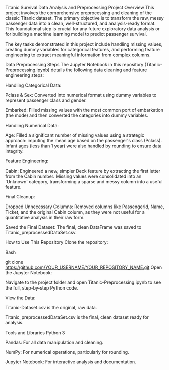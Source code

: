 Titanic Survival Data Analysis and Preprocessing
Project Overview
This project involves the comprehensive preprocessing and cleaning of the classic Titanic dataset. The primary objective is to transform the raw, messy passenger data into a clean, well-structured, and analysis-ready format. This foundational step is crucial for any future exploratory data analysis or for building a machine learning model to predict passenger survival.

The key tasks demonstrated in this project include handling missing values, creating dummy variables for categorical features, and performing feature engineering to extract meaningful information from complex columns.

Data Preprocessing Steps
The Jupyter Notebook in this repository (Titanic-Preprocessing.ipynb) details the following data cleaning and feature engineering steps:

Handling Categorical Data:

Pclass & Sex: Converted into numerical format using dummy variables to represent passenger class and gender.

Embarked: Filled missing values with the most common port of embarkation (the mode) and then converted the categories into dummy variables.

Handling Numerical Data:

Age: Filled a significant number of missing values using a strategic approach: imputing the mean age based on the passenger's class (Pclass). Infant ages (less than 1 year) were also handled by rounding to ensure data integrity.

Feature Engineering:

Cabin: Engineered a new, simpler Deck feature by extracting the first letter from the Cabin number. Missing values were consolidated into an 'Unknown' category, transforming a sparse and messy column into a useful feature.

Final Cleanup:

Dropped Unnecessary Columns: Removed columns like PassengerId, Name, Ticket, and the original Cabin column, as they were not useful for a quantitative analysis in their raw form.

Saved the Final Dataset: The final, clean DataFrame was saved to Titanic_preprocessedDataSet.csv.

How to Use This Repository
Clone the repository:

Bash

git clone https://github.com/YOUR_USERNAME/YOUR_REPOSITORY_NAME.git
Open the Jupyter Notebook:

Navigate to the project folder and open Titanic-Preprocessing.ipynb to see the full, step-by-step Python code.

View the Data:

Titanic-Dataset.csv is the original, raw data.

Titanic_preprocessedDataSet.csv is the final, clean dataset ready for analysis.

Tools and Libraries
Python 3

Pandas: For all data manipulation and cleaning.

NumPy: For numerical operations, particularly for rounding.

Jupyter Notebook: For interactive analysis and documentation.
